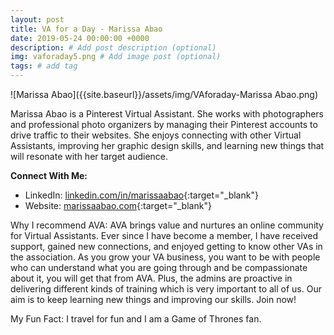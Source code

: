 ```yaml
---
layout: post
title: VA for a Day - Marissa Abao
date: 2019-05-24 00:00:00 +0000
description: # Add post description (optional)
img: vaforaday5.png # Add image post (optional)
tags: # add tag
---
```


![Marissa Abao]({{site.baseurl}}/assets/img/VAforaday-Marissa Abao.png)

Marissa Abao is a Pinterest Virtual Assistant. She works with photographers and professional photo organizers by managing their Pinterest accounts to drive traffic to their websites. She enjoys connecting with other Virtual Assistants, improving her graphic design skills, and learning new things that will resonate with her target audience.

__Connect With Me:__
* LinkedIn: [linkedin.com/in/marissaabao](https://www.linkedin.com/in/marissaabao){:target="_blank"}
* Website: [marissaabao.com](https://marissaabao.com/){:target="_blank"}

Why I recommend AVA: AVA brings value and nurtures an online community for Virtual Assistants. Ever since I have become a member, I have received support, gained new connections, and enjoyed getting to know other VAs in the association. As you grow your VA business, you want to be with people who can understand what you are going through and be compassionate about it, you will get that from AVA. Plus, the admins are proactive in delivering different kinds of training which is very important to all of us. Our aim is to keep learning new things and improving our skills. Join now!

My Fun Fact: I travel for fun and I am a Game of Thrones fan.
